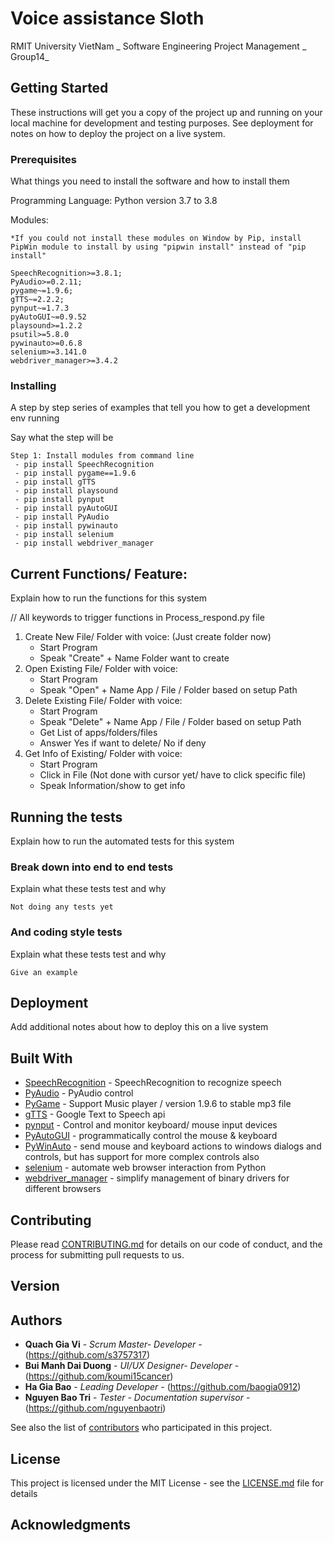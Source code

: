 # Voice assistance Sloth 
RMIT University VietNam _ Software Engineering Project Management _ Group14_

## Getting Started

These instructions will get you a copy of the project up and running on your local machine for development and testing purposes. See deployment for notes on how to deploy the project on a live system.

### Prerequisites

What things you need to install the software and how to install them

Programming Language:
Python version 3.7 to 3.8

Modules:
```
*If you could not install these modules on Window by Pip, install PipWin module to install by using "pipwin install" instead of "pip install" 

SpeechRecognition>=3.8.1;
PyAudio>=0.2.11;
pygame~=1.9.6;
gTTS~=2.2.2;
pynput~=1.7.3
pyAutoGUI~=0.9.52
playsound>=1.2.2
psutil>=5.8.0
pywinauto>=0.6.8
selenium>=3.141.0
webdriver_manager>=3.4.2

```

### Installing

A step by step series of examples that tell you how to get a development env running

Say what the step will be

```
Step 1: Install modules from command line
 - pip install SpeechRecognition 
 - pip install pygame==1.9.6
 - pip install gTTS
 - pip install playsound
 - pip install pynput
 - pip install pyAutoGUI
 - pip install PyAudio
 - pip install pywinauto
 - pip install selenium
 - pip install webdriver_manager

```

## Current Functions/ Feature: 

Explain how to run the functions for this system

// All keywords to trigger functions in Process_respond.py file
1. Create New File/ Folder with voice: (Just create folder now)
   - Start Program
   - Speak "Create" + Name Folder want to create
2. Open Existing File/ Folder with voice: 
   - Start Program
   - Speak "Open" + Name App / File / Folder based on setup Path
3. Delete Existing File/ Folder with voice: 
   - Start Program
   - Speak "Delete" + Name App / File / Folder based on setup Path
   - Get List of apps/folders/files
   - Answer Yes if want to delete/ No if deny
4. Get Info of Existing/ Folder with voice: 
   - Start Program 
   - Click in File (Not done with cursor yet/ have to click specific file)
   - Speak Information/show to get info 

## Running the tests

Explain how to run the automated tests for this system

### Break down into end to end tests

Explain what these tests test and why

```
Not doing any tests yet
```

### And coding style tests

Explain what these tests test and why

```
Give an example
```

## Deployment

Add additional notes about how to deploy this on a live system

## Built With

* [SpeechRecognition](https://pypi.org/project/SpeechRecognition/) - SpeechRecognition to recognize speech
* [PyAudio](https://pypi.org/project/PyAudio/) - PyAudio control
* [PyGame](https://pypi.org/project/pygame/1.9.6/) - Support Music player / version 1.9.6 to stable mp3 file
* [gTTS](https://pypi.org/project/gTTS/) - Google Text to Speech api
* [pynput](https://pypi.org/project/pynput/) - Control and monitor keyboard/ mouse input devices
* [PyAutoGUI](https://pypi.org/project/PyAutoGUI/) - programmatically control the mouse & keyboard
* [PyWinAuto](https://pypi.org/project/pywinauto/) - send mouse and keyboard actions to windows dialogs and controls, but has support for more complex controls also
* [selenium](https://pypi.org/project/selenium/) - automate web browser interaction from Python
* [webdriver_manager](https://pypi.org/project/webdriver-manager/) - simplify management of binary drivers for different browsers

## Contributing

Please read [CONTRIBUTING.md](https://gist.github.com/PurpleBooth/b24679402957c63ec426) for details on our code of conduct, and the process for submitting pull requests to us.

## Version


## Authors

* **Quach Gia Vi** - *Scrum Master- Developer* - (https://github.com/s3757317)
* **Bui Manh Dai Duong** - *UI/UX Designer- Developer* - (https://github.com/koumi15cancer)
* **Ha Gia Bao** - *Leading Developer* - (https://github.com/baogia0912)
* **Nguyen Bao Tri** - *Tester - Documentation supervisor* - (https://github.com/nguyenbaotri)


See also the list of [contributors](https://github.com/LazySlobs/SEPM-Sloth/graphs/contributors) who participated in this project.

## License

This project is licensed under the MIT License - see the [LICENSE.md](LICENSE.md) file for details

## Acknowledgments

